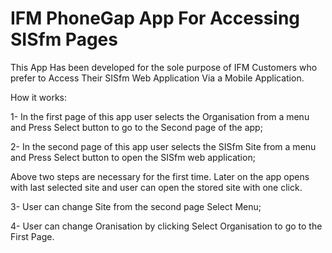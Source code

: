 # IFM PhoneGap App For Accessing SISfm Pages

This App Has been developed for the sole purpose of IFM Customers who prefer to Access Their SISfm Web Application Via a Mobile Application.

How it works:

1- In the first page of this app user selects the Organisation from a menu and Press Select button to go to the Second page of the app;

2- In the second page of this app user selects the SISfm Site from a menu and Press Select button to open the SISfm web application;

Above two steps are necessary for the first time. 
Later on the app opens with last selected site and user can open the stored site with one click.

3- User can change Site from the second page Select Menu;

4- User can change Oranisation by clicking Select Organisation to go to the First Page.

